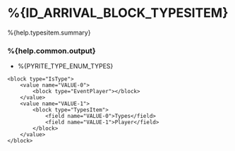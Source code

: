 # %{ID_ARRIVAL_BLOCK_TYPESITEM}

%{help.typesitem.summary}

### %{help.common.output}

-   %{PYRITE_TYPE_ENUM_TYPES}

```
<block type="IsType">
    <value name="VALUE-0">
        <block type="EventPlayer"></block>
    </value>
    <value name="VALUE-1">
        <block type="TypesItem">
            <field name="VALUE-0">Types</field>
            <field name="VALUE-1">Player</field>
        </block>
    </value>
</block>
```
